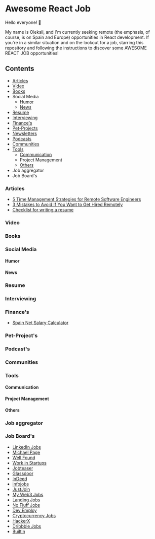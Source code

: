 # Awesome React Job

Hello everyone! 👋

My name is Oleksii, and I'm currently seeking remote (the emphasis, of course, is on Spain and Europe) opportunities in React development. If you're in a similar situation and on the lookout for a job, starring this repository and following the instructions to discover some AWESOME REACT JOB opportunities!

## Сontents

- [Articles](#articles)
- [Video](#video)
- [Books](#books)
- Social Media
  - [Humor](#humor)
  - [News](#news)
- [Resume](#resume)
- [Interviewing](#interviewing)
- [Finance's](#finance's)
- [Pet-Projects](#pet-projects)
- [Newsletters](#newsletters)
- [Podcasts](#podcasts)
- [Communities](#communities)
- [Tools](#tools)
  - [Communication](#communication)
  - Project Management
  - [Others](#others)
- Job aggregator
- Job Board's

### Articles

- [5 Time Management Strategies for Remote Software Engineers](./Articles/5-time-managment-strategies.md)
- [3 Mistakes to Avoid If You Want to Get Hired Remotely](./Articles/3-mistakes-to-avoid.md)
- [Checklist for writing a resume](./Articles/resume-creating-resume.md)

### Video

### Books

### Social Media

#### Humor

#### News

### Resume

### Interviewing

### Finance's

- [Spain Net Salary Calculator](https://www.bancosantander.es/particulares/cuentas-tarjetas/cuentas-corrientes/calculadora-sueldo-neto)

### Pet-Project's

### Podcast's

### Communities

### Tools

#### Communication

#### Project Management

#### Others

### Job aggregator

### Job Board's

- [LinkedIn Jobs](https://www.linkedin.com/jobs/)
- [Michael Page](https://www.michaelpage.es/)
- [Well Found](https://wellfound.com/jobs)
- [Work in Startups](https://workinstartups.com/)
- [Jobteaser](https://www.jobteaser.com/en)
- [Glassdoor](https://www.glassdoor.com/)
- [InDeed](https://es.indeed.com/)
- [infojobs](https://www.infojobs.net/)
- [JustJoin](https://justjoin.it/)
- [My Web3 Jobs](https://myweb3jobs.com/)
- [Landing Jobs](https://landing.jobs/jobs?hd=false&t_co=false&t_st=false)
- [No Fluff Jobs](https://nofluffjobs.com/frontend?page=1)
- [Dev Employ](https://devemploy.com/jobs/mid-level/front-end/react)
- [Cryptocurrency Jobs](https://cryptocurrencyjobs.co/remote/)
- [HackerX](https://hackerx.org/jobs/)
- [Dribbble Jobs](https://dribbble.com/jobs)
- [Builtin](https://builtin.com/jobs/remote?search=Front-End+Engineer)
